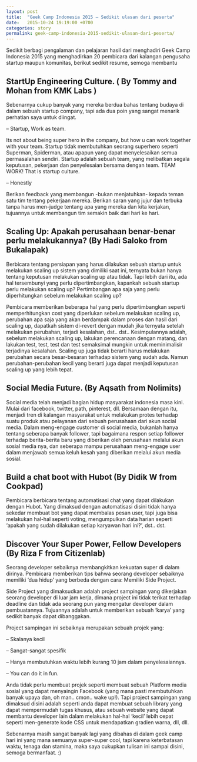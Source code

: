 ```yaml
---
layout: post
title:  "Geek Camp Indonesia 2015 – Sedikit ulasan dari peserta"
date:   2015-10-24 19:19:00 +0700
categories: story
permalink: geek-camp-indonesia-2015-sedikit-ulasan-dari-peserta/
---
```


Sedikit berbagi pengalaman dan pelajaran hasil dari menghadiri Geek Camp Indonesia 2015 yang menghadirkan 20 pembicara dari kalangan pengusaha startup maupun komunitas, berikut sedikit resume, semoga membantu

## StartUp Engineering Culture. ( By Tommy and Mohan from KMK Labs )

Sebenarnya cukup banyak yang mereka berdua bahas tentang budaya di dalam sebuah startup company, tapi ada dua poin yang sangat menarik perhatian saya untuk diingat.

– Startup, Work as team.

Its not about being super hero in the company, but how u can work together with your team. Startup tidak membutuhkan seorang superhero seperti Superman, Spiderman, atau apapun yang dapat menyelesaikan semua permasalahan sendiri. Startup adalah sebuah team, yang melibatkan segala keputusan, pekerjaan dan penyelesaian bersama dengan team. TEAM WORK! That is startup culture.

– Honestly

Berikan feedback yang membangun -bukan menjatuhkan- kepada teman satu tim tentang pekerjaan mereka. Berikan saran yang jujur dan terbuka tanpa harus men-judge tentang apa yang mereka dan kita kerjakan, tujuannya untuk membangun tim semakin baik dari hari ke hari.

## Scaling Up: Apakah perusahaan benar-benar perlu melakukannya? (By Hadi Saloko from Bukalapak)

Berbicara tentang persiapan yang harus dilakukan sebuah startup untuk melakukan scaling up sistem yang dimiliki saat ini, ternyata bukan hanya tentang keputusan melakukan scaling up atau tidak. Tapi lebih dari itu, ada hal tersembunyi yang perlu dipertimbangkan, kapankah sebuah startup perlu melakukan scaling up? Pertimbangan apa saja yang perlu diperhitungkan sebelum melakukan scaling up?

Pembicara memberikan beberapa hal yang perlu dipertimbangkan seperti memperhitungkan cost yang diperlukan sebelum melakukan scaling up, perubahan apa saja yang akan berdampak dalam proses dan hasil dari scaling up, dapatkah sistem di-revert dengan mudah jika ternyata setelah melakukan perubahan, terjadi kesalahan, dst.. dst.. Kesimpulannya adalah, sebelum melakukan scaling up, lakukan perencanaan dengan matang, dan lakukan test, test, test dan test semaksimal mungkin untuk meminimalisir terjadinya kesalahan. Scaling up juga tidak berarti harus melakukan perubahan secara besar-besaran terhadap sistem yang sudah ada. Namun perubahan-perubahan kecil yang berarti juga dapat menjadi keputusan scaling up yang lebih tepat.

## Social Media Future. (By Aqsath from Nolimits)

Social media telah menjadi bagian hidup masyarakat indonesia masa kini. Mulai dari facebook, twitter, path, pinterest, dll. Bersamaan dengan itu, menjadi tren di kalangan masyarakat untuk melakukan protes terhadap suatu produk atau pelayanan dari sebuah perusahaan dari akun social media. Dalam meng-engage customer di social media, bukanlah hanya tentang seberapa banyak follower, tapi bagaimana respon setiap follower terhadap berita-berita baru yang diberikan oleh perusahaan melalui akun sosial media nya, dan seberapa mampu perusahaan meng-engage user dalam menjawab semua keluh kesah yang diberikan melalui akun media sosial.

## Build a chat boot with Hubot (By Didik W from Cookpad)

Pembicara berbicara tentang automatisasi chat yang dapat dilakukan dengan Hubot. Yang dimaksud dengan automatisasi disini tidak hanya sekedar membuat bot yang dapat membalas pesan user, tapi juga bisa melakukan hal-hal seperti voting, mengumpulkan data harian seperti ‘apakah yang sudah dilakukan setiap karyawan hari ini?’, dst.. dst.

## Discover Your Super Power, Fellow Developers (By Riza F from Citizenlab)

Seorang developer sebaiknya membangkitkan kekuatan super di dalam dirinya. Pembicara memberikan tips bahwa seorang developer sebaiknya memiliki ‘dua hidup’ yang berbeda dengan cara: Memiliki Side Project.

Side Project yang dimaksudkan adalah project sampingan yang dikerjakan seorang developer di luar jam kerja, dimana project ini tidak terikat terhadap deadline dan tidak ada seorang pun yang mengatur developer dalam pembuatannya. Tujuannya adalah untuk memberikan sebuah ‘karya’ yang sedikit banyak dapat dibanggakan.

Project sampingan ini sebaiknya merupakan sebuah projek yang:

– Skalanya kecil

– Sangat-sangat spesifik

– Hanya membutuhkan waktu lebih kurang 10 jam dalam penyelesaiannya.

– You can do it in fun.

Anda tidak perlu membuat projek seperti membuat sebuah Platform media sosial yang dapat menyaingin Facebook (yang mana pasti membutuhkan banyak upaya dan, oh man.. cmon.. wake up!). Tapi project sampingan yang dimaksud disini adalah seperti anda dapat membuat sebuah library yang dapat mempermudah tugas khusus, atau sebuah website yang dapat membantu developer lain dalam melakukan hal-hal ‘kecil’ lebih cepat seperti men-generate kode CSS untuk mendapatkan gradien warna, dll, dll.

Sebenarnya masih sangat banyak lagi yang dibahas di dalam geek camp hari ini yang mana semuanya super-super cool, tapi karena keterbatasan waktu, tenaga dan stamina, maka saya cukupkan tulisan ini sampai disini, semoga bermanfaat. :)
